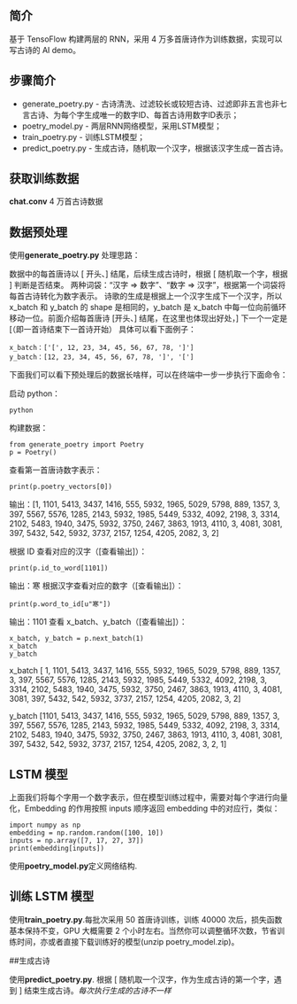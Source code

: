 ## 简介
基于 TensoFlow 构建两层的 RNN，采用 4 万多首唐诗作为训练数据，实现可以写古诗的 AI demo。

## 步骤简介

- generate_poetry.py - 古诗清洗、过滤较长或较短古诗、过滤即非五言也非七言古诗、为每个字生成唯一的数字ID、每首古诗用数字ID表示；
- poetry_model.py - 两层RNN网络模型，采用LSTM模型；
- train_poetry.py - 训练LSTM模型；
- predict_poetry.py - 生成古诗，随机取一个汉字，根据该汉字生成一首古诗。


## 获取训练数据

**chat.conv**   4 万首古诗数据

## 数据预处理
使用**generate_poetry.py**
处理思路：

数据中的每首唐诗以 [ 开头、] 结尾，后续生成古诗时，根据 [ 随机取一个字，根据 ] 判断是否结束。
两种词袋：“汉字 => 数字”、“数字 => 汉字”，根据第一个词袋将每首古诗转化为数字表示。
诗歌的生成是根据上一个汉字生成下一个汉字，所以 x_batch 和 y_batch 的 shape 是相同的，y_batch 是 x_batch 中每一位向前循环移动一位。前面介绍每首唐诗 [开头、] 结尾，在这里也体现出好处，] 下一个一定是 [（即一首诗结束下一首诗开始）
具体可以看下面例子：

	x_batch：['[', 12, 23, 34, 45, 56, 67, 78, ']']
	y_batch：[12, 23, 34, 45, 56, 67, 78, ']', '[']

下面我们可以看下预处理后的数据长啥样，可以在终端中一步一步执行下面命令：

启动 python：

	python
构建数据：

	from generate_poetry import Poetry
	p = Poetry()
查看第一首唐诗数字表示：

	print(p.poetry_vectors[0])

输出：[1, 1101, 5413, 3437, 1416, 555, 5932, 1965, 5029, 5798, 889, 1357, 3, 397, 5567, 5576, 1285, 2143, 5932, 1985, 5449, 5332, 4092, 2198, 3, 3314, 2102, 5483, 1940, 3475, 5932, 3750, 2467, 3863, 1913, 4110, 3, 4081, 3081, 397, 5432, 542, 5932, 3737, 2157, 1254, 4205, 2082, 3, 2]

根据 ID 查看对应的汉字（[查看输出]）：

	print(p.id_to_word[1101])

输出：寒
根据汉字查看对应的数字（[查看输出]）：

	print(p.word_to_id[u"寒"])

输出：1101
查看 x_batch、y_batch（[查看输出]）：

	x_batch, y_batch = p.next_batch(1)
	x_batch
	y_batch

x_batch [ 1, 1101, 5413, 3437, 1416, 555, 5932, 1965, 5029, 5798, 889, 1357, 3, 397, 5567, 5576, 1285, 2143, 5932, 1985, 5449, 5332, 4092, 2198, 3, 3314, 2102, 5483, 1940, 3475, 5932, 3750, 2467, 3863, 1913, 4110, 3, 4081, 3081, 397, 5432, 542, 5932, 3737, 2157, 1254, 4205, 2082, 3, 2]

y_batch [1101, 5413, 3437, 1416, 555, 5932, 1965, 5029, 5798, 889, 1357, 3, 397, 5567, 5576, 1285, 2143, 5932, 1985, 5449, 5332, 4092, 2198, 3, 3314, 2102, 5483, 1940, 3475, 5932, 3750, 2467, 3863, 1913, 4110, 3, 4081, 3081, 397, 5432, 542, 5932, 3737, 2157, 1254, 4205, 2082, 3, 2, 1]



## LSTM 模型

上面我们将每个字用一个数字表示，但在模型训练过程中，需要对每个字进行向量化，Embedding 的作用按照 inputs 顺序返回 embedding 中的对应行，类似：

	import numpy as np
	embedding = np.random.random([100, 10])
	inputs = np.array([7, 17, 27, 37])
	print(embedding[inputs])


 使用**poetry_model.py**定义网络结构.

## 训练 LSTM 模型

使用**train_poetry.py**.每批次采用 50 首唐诗训练，训练 40000 次后，损失函数基本保持不变，GPU 大概需要 2 个小时左右。当然你可以调整循环次数，节省训练时间，亦或者直接下载训练好的模型(unzip poetry_model.zip)。

##生成古诗

使用**predict_poetry.py**. 根据 [ 随机取一个汉字，作为生成古诗的第一个字，遇到 ] 结束生成古诗。*每次执行生成的古诗不一样*

